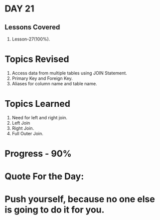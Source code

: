 
# DAY 21
## Lessons Covered
1. Lesson-27(100%).
# Topics Revised
1. Access data from multiple tables using JOIN Statement.
2. Primary Key and Foreign Key.
3. Aliases for column name and table name.
# Topics Learned
1. Need for left and right join.
2. Left Join
3. Right Join.
4. Full Outer Join.


# Progress - 90%

# Quote For the Day:

# Push yourself, because no one else is going to do it for you.
